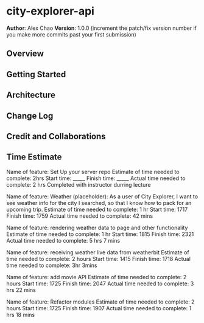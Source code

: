 # city-explorer-api

**Author**: Alex Chao
**Version**: 1.0.0 (increment the patch/fix version number if you make more commits past your first submission)

## Overview
<!-- Provide a high level overview of what this application is and why you are building it, beyond the fact that it's an assignment for this class. (i.e. What's your problem domain?) -->

## Getting Started
<!-- What are the steps that a user must take in order to build this app on their own machine and get it running? -->

## Architecture
<!-- Provide a detailed description of the application design. What technologies (languages, libraries, etc) you're using, and any other relevant design information. -->

## Change Log
<!-- Use this area to document the iterative changes made to your application as each feature is successfully implemented. Use time stamps. Here's an example:

01-01-2001 4:59pm - Application now has a fully-functional express server, with a GET route for the location resource. -->

## Credit and Collaborations
<!-- Give credit (and a link) to other people or resources that helped you build this application. -->

## Time Estimate

Name of feature: Set Up your server repo
Estimate of time needed to complete: 2hrs
Start time: _____
Finish time: _____
Actual time needed to complete: 2 hrs
Completed with instructor durring lecture

Name of feature: Weather (placeholder): As a user of City Explorer, I want to see weather info for the city I searched, so that I know how to pack for an upcoming trip.
Estimate of time needed to complete: 1 hr
Start time: 1717
Finish time: 1759
Actual time needed to complete: 42 mins

Name of feature: rendering weather data to page and other functionality
Estimate of time needed to complete: 1 hr
Start time: 1815
Finish time: 2321
Actual time needed to complete: 5 hrs 7 mins

Name of feature: receiving weather live data from weatherbit
Estimate of time needed to complete: 2 hours
Start time: 1415
Finish time: 1718
Actual time needed to complete: 3hr 3mins

Name of feature: add movie API
Estimate of time needed to complete: 2 hours
Start time: 1725
Finish time: 2047
Actual time needed to complete: 3 hrs 22 mins

Name of feature: Refactor modules
Estimate of time needed to complete: 2 hours
Start time: 1725
Finish time: 1907
Actual time needed to complete: 1 hrs 18 mins